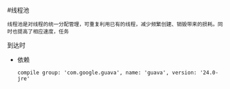 #线程池

    线程池是对线程的统一分配管理，可重复利用已有的线程，减少频繁创建、销毁带来的损耗。同时也提高了相应速度，任务
到达时
        
* 依赖

    `
    compile group: 'com.google.guava', name: 'guava', version: '24.0-jre'
   `
   
   